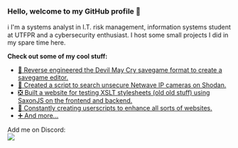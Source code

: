 ### Hello, welcome to my GitHub profile 👋

ℹ️ I'm a systems analyst in I.T. risk management, information systems student at UTFPR and a cybersecurity enthusiast. I host some small projects I did in my spare time here.

**Check out some of my cool stuff:**  
- [💾 Reverse engineered the Devil May Cry savegame format to create a savegame editor.](https://github.com/joaovitorbf/dmcsaveeditor)
- [🎥 Created a script to search unsecure Netwave IP cameras on Shodan.](https://github.com/joaovitorbf/nwam)
- [❎ Built a website for testing XSLT stylesheets (old old stuff) using SaxonJS on the frontend and backend.](https://github.com/joaovitorbf/xslt.info)
- [📜 Constantly creating userscripts to enhance all sorts of websites.](https://github.com/joaovitorbf/userscripts)
- [➕ And more...](https://github.com/joaovitorbf?tab=repositories)

Add me on Discord:  
![](https://dcbadge.vercel.app/api/shield/132835479497211904)

